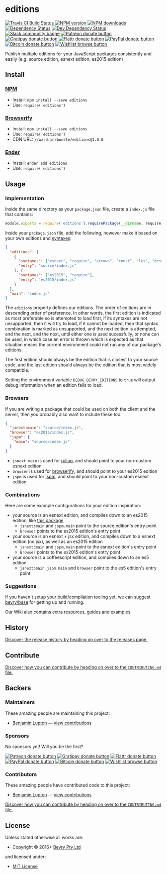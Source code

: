 <!-- TITLE/ -->

<h1>editions</h1>

<!-- /TITLE -->


<!-- BADGES/ -->

<span class="badge-travisci"><a href="http://travis-ci.org/bevry/editions" title="Check this project's build status on TravisCI"><img src="https://img.shields.io/travis/bevry/editions/master.svg" alt="Travis CI Build Status" /></a></span>
<span class="badge-npmversion"><a href="https://npmjs.org/package/editions" title="View this project on NPM"><img src="https://img.shields.io/npm/v/editions.svg" alt="NPM version" /></a></span>
<span class="badge-npmdownloads"><a href="https://npmjs.org/package/editions" title="View this project on NPM"><img src="https://img.shields.io/npm/dm/editions.svg" alt="NPM downloads" /></a></span>
<span class="badge-daviddm"><a href="https://david-dm.org/bevry/editions" title="View the status of this project's dependencies on DavidDM"><img src="https://img.shields.io/david/bevry/editions.svg" alt="Dependency Status" /></a></span>
<span class="badge-daviddmdev"><a href="https://david-dm.org/bevry/editions#info=devDependencies" title="View the status of this project's development dependencies on DavidDM"><img src="https://img.shields.io/david/dev/bevry/editions.svg" alt="Dev Dependency Status" /></a></span>
<br class="badge-separator" />
<span class="badge-slackin"><a href="https://slack.bevry.me" title="Join this project's slack community"><img src="https://slack.bevry.me/badge.svg" alt="Slack community badge" /></a></span>
<span class="badge-patreon"><a href="http://patreon.com/bevry" title="Donate to this project using Patreon"><img src="https://img.shields.io/badge/patreon-donate-yellow.svg" alt="Patreon donate button" /></a></span>
<span class="badge-gratipay"><a href="https://www.gratipay.com/bevry" title="Donate weekly to this project using Gratipay"><img src="https://img.shields.io/badge/gratipay-donate-yellow.svg" alt="Gratipay donate button" /></a></span>
<span class="badge-flattr"><a href="https://flattr.com/profile/balupton" title="Donate to this project using Flattr"><img src="https://img.shields.io/badge/flattr-donate-yellow.svg" alt="Flattr donate button" /></a></span>
<span class="badge-paypal"><a href="https://bevry.me/paypal" title="Donate to this project using Paypal"><img src="https://img.shields.io/badge/paypal-donate-yellow.svg" alt="PayPal donate button" /></a></span>
<span class="badge-bitcoin"><a href="https://bevry.me/bitcoin" title="Donate once-off to this project using Bitcoin"><img src="https://img.shields.io/badge/bitcoin-donate-yellow.svg" alt="Bitcoin donate button" /></a></span>
<span class="badge-wishlist"><a href="https://bevry.me/wishlist" title="Buy an item on our wishlist for us"><img src="https://img.shields.io/badge/wishlist-donate-yellow.svg" alt="Wishlist browse button" /></a></span>

<!-- /BADGES -->


<!-- DESCRIPTION/ -->

Publish multiple editions for your JavaScript packages consistently and easily (e.g. source edition, esnext edition, es2015 edition)

<!-- /DESCRIPTION -->


<!-- INSTALL/ -->

<h2>Install</h2>

<a href="https://npmjs.com" title="npm is a package manager for javascript"><h3>NPM</h3></a><ul>
<li>Install: <code>npm install --save editions</code></li>
<li>Use: <code>require('editions')</code></li></ul>

<a href="http://browserify.org" title="Browserify lets you require('modules') in the browser by bundling up all of your dependencies"><h3>Browserify</h3></a><ul>
<li>Install: <code>npm install --save editions</code></li>
<li>Use: <code>require('editions')</code></li>
<li>CDN URL: <code>//wzrd.in/bundle/editions@1.0.0</code></li></ul>

<a href="http://enderjs.com" title="Ender is a full featured package manager for your browser"><h3>Ender</h3></a><ul>
<li>Install: <code>ender add editions</code></li>
<li>Use: <code>require('editions')</code></li></ul>

<!-- /INSTALL -->


## Usage

### Implementation

Inside the same directory as your `package.json` file, create a `index.js` file that contains:

``` javascript
module.exports = require('editions').requirePackage(__dirname, require)
```

Inside your `package.json` file, add the following, however make it based on your own editions and [syntaxes](https://github.com/bevry/editions/wiki/Syntaxes):

``` json
{
  "editions": [
    {
      "syntaxes": ["esnext", "require", "arrows", "const", "let", "destructuring", "flow type comments"],
      "entry": "source/index.js"
    }, {
      "syntaxes": ["es2015", "require"],
      "entry": "es2015/index.js"
    }
  ],
  "main": "index.js"
}
```

The `editions` property defines our editions. The order of editions are in descending order of preference. In other words, the first edition is indicated as most preferable so is attempted to load first, if its syntaxes are not unsupported, then it will try to load, if it cannot be loaded, then that syntax combination is marked as unsupported, and the next edition is attempted, and the next, and the next, until either one is used sucessfully, or none can be used, in which case an error is thrown which is expected as that situation means the current environment could not run any of our package's editions.

The first edition should always be the edition that is closest to your source code, and the last edition should always be the edition that is most widely compatible.

Setting the environment variable `DEBUG_BEVRY_EDITIONS` to `true` will output debug information when an edition fails to load.


### Browsers

If you are writing a package that could be used on both the client and the server, then you probably also want to include these too:

``` json
{
  "jsnext:main": "source/index.js",
  "browser": "es2015/index.js",
  "jspm": {
    "main": "source/index.js"
  }
}
```

- `jsnext:main` is used for [rollup](http://rollupjs.org), and should point to your non-custom esnext edition
- `browser` is used for [browserify](http://browserify.org), and should point to your es2015 edition
- `jspm` is used for [jspm](http://jspm.io), and should point to your non-custom esnext edition


### Combinations

Here are some example configurations for your edition inspiration:

- your source is an esnext edition, and compiles down to an es2015 edition, like [this package](https://github.com/bevry/editions)
  - `jsnext:main` and `jspm.main` point to the source edition's entry point
  - `browser` points to the es2015 edition's entry point
- your source is an esnext + jsx edition, and compiles down to a esnext edition (no jsx), as well as an es2015 edition
  - `jsnext:main` and `jspm.main` point to the esnext edition's entry point
  - `browser` points to the es2015 edition's entry point
- your source is a coffeescript edition, and compiles down to an es5 edition
  - `jsnext:main`, `jspm.main` and `browser` point to the es5 edition's entry point


### Suggestions

If you haven't setup your build/compilation tooling yet, we can suggest [bevry/base](https://github.com/bevry/base) for getting up and running.

[Our Wiki also contains extra resources, guides and examples.](https://github.com/bevry/editions/wiki)


<!-- HISTORY/ -->

<h2>History</h2>

<a href="https://github.com/bevry/editions/releases">Discover the release history by heading on over to the releases page.</a>

<!-- /HISTORY -->


<!-- CONTRIBUTE/ -->

<h2>Contribute</h2>

<a href="https://github.com/bevry/editions/blob/master/CONTRIBUTING.md#files">Discover how you can contribute by heading on over to the <code>CONTRIBUTING.md</code> file.</a>

<!-- /CONTRIBUTE -->


<!-- BACKERS/ -->

<h2>Backers</h2>

<h3>Maintainers</h3>

These amazing people are maintaining this project:

<ul><li><a href="https://balupton.com">Benjamin Lupton</a> — <a href="https://github.com/bevry/editions/commits?author=balupton" title="View the GitHub contributions of Benjamin Lupton on repository bevry/editions">view contributions</a></li></ul>

<h3>Sponsors</h3>

No sponsors yet! Will you be the first?

<span class="badge-patreon"><a href="http://patreon.com/bevry" title="Donate to this project using Patreon"><img src="https://img.shields.io/badge/patreon-donate-yellow.svg" alt="Patreon donate button" /></a></span>
<span class="badge-gratipay"><a href="https://www.gratipay.com/bevry" title="Donate weekly to this project using Gratipay"><img src="https://img.shields.io/badge/gratipay-donate-yellow.svg" alt="Gratipay donate button" /></a></span>
<span class="badge-flattr"><a href="https://flattr.com/profile/balupton" title="Donate to this project using Flattr"><img src="https://img.shields.io/badge/flattr-donate-yellow.svg" alt="Flattr donate button" /></a></span>
<span class="badge-paypal"><a href="https://bevry.me/paypal" title="Donate to this project using Paypal"><img src="https://img.shields.io/badge/paypal-donate-yellow.svg" alt="PayPal donate button" /></a></span>
<span class="badge-bitcoin"><a href="https://bevry.me/bitcoin" title="Donate once-off to this project using Bitcoin"><img src="https://img.shields.io/badge/bitcoin-donate-yellow.svg" alt="Bitcoin donate button" /></a></span>
<span class="badge-wishlist"><a href="https://bevry.me/wishlist" title="Buy an item on our wishlist for us"><img src="https://img.shields.io/badge/wishlist-donate-yellow.svg" alt="Wishlist browse button" /></a></span>

<h3>Contributors</h3>

These amazing people have contributed code to this project:

<ul><li><a href="https://balupton.com">Benjamin Lupton</a> — <a href="https://github.com/bevry/editions/commits?author=balupton" title="View the GitHub contributions of Benjamin Lupton on repository bevry/editions">view contributions</a></li></ul>

<a href="https://github.com/bevry/editions/blob/master/CONTRIBUTING.md#files">Discover how you can contribute by heading on over to the <code>CONTRIBUTING.md</code> file.</a>

<!-- /BACKERS -->


<!-- LICENSE/ -->

<h2>License</h2>

Unless stated otherwise all works are:

<ul><li>Copyright &copy; 2016+ <a href="http://bevry.me">Bevry Pty Ltd</a></li></ul>

and licensed under:

<ul><li><a href="http://spdx.org/licenses/MIT.html">MIT License</a></li></ul>

<!-- /LICENSE -->

